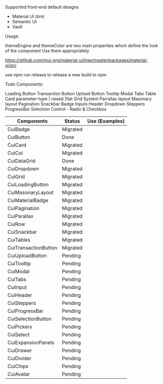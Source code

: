 Supported front-end default designs

- Material UI (tim)
- Semantic UI
- Vault

Usage:

themeEngine and themeColor are two main properties which define the look of the component
Use them appropriately

https://github.com/mui-org/material-ui/tree/master/packages/material-ui/src

use npm run release to release a new build to npm

Todo Components:

Loading Button
Transaction Button
Upload Button
Tooltip
Modal
Tabs
Table
Card parameter-type | raised |flat
Grid System
Parrallax layout
Masonary layout
Pagination
Snackbar
Badge
Inputs
Header
Dropdown
Steppers
ProgressBar
Selection Control - Radio & Checkbox

| Components           | Status   | Use (Examples) |
| -------------------- | -------- | -------------- |
| CuiBadge             | Migrated |                |
| CuiButton            | Done     |                |
| CuiCard              | Migrated |                |
| CuiCol               | Migrated |                |
| CuiDataGrid          | Done     |                |
| CuiDropdown          | Migrated |                |
| CuiGrid              | Migrated |                |
| CuiLoadingButton     | Migrated |                |
| CuiMasonaryLayout    | Migrated |                |
| CuiMaterialBadge     | Migrated |                |
| CuiPagination        | Migrated |                |
| CuiParallax          | Migrated |                |
| CuiRow               | Migrated |                |
| CuiSnackbar          | Migrated |                |
| CuiTables            | Migrated |                |
| CuiTransactionButton | Migrated |                |
| CuiUploadButton      | Pending  |                |
| CuiTooltip           | Pending  |                |
| CuiModal             | Pending  |                |
| CuiTabs              | Pending  |                |
| CuiInput             | Pending  |                |
| CuiHeader            | Pending  |                |
| CuiSteppers          | Pending  |                |
| CuiProgressBar       | Pending  |                |
| CuiSelectionButton   | Pending  |                |
| CuiPickers           | Pending  |                |
| CuiSelect            | Pending  |                |
| CuiExpansionPanels   | Pending  |                |
| CuiDrawer            | Pending  |                |
| CuiDivider           | Pending  |                |
| CuiChips             | Pending  |                |
| CuiAvatar            | Pending  |                |

